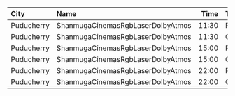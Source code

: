 | City       | Name                              |  Time | Type     | Price | Capacity | Booked |
| :--------- | :-------------------------------- | ----: | :------- | ----: | -------: | -----: |
| Puducherry | ShanmugaCinemasRgbLaserDolbyAtmos | 11:30 | Platinum |  100₹ |      229 |    123 |
| Puducherry | ShanmugaCinemasRgbLaserDolbyAtmos | 11:30 | Gold     |   75₹ |       32 |     16 |
| Puducherry | ShanmugaCinemasRgbLaserDolbyAtmos | 15:00 | Platinum |  100₹ |      229 |    126 |
| Puducherry | ShanmugaCinemasRgbLaserDolbyAtmos | 15:00 | Gold     |   75₹ |       32 |     16 |
| Puducherry | ShanmugaCinemasRgbLaserDolbyAtmos | 22:00 | Platinum |  100₹ |      229 |    117 |
| Puducherry | ShanmugaCinemasRgbLaserDolbyAtmos | 22:00 | Gold     |   75₹ |       32 |     17 |